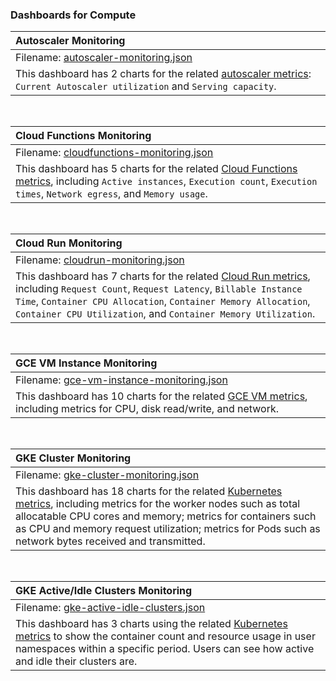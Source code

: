### Dashboards for Compute


|Autoscaler Monitoring|
|:--------------------|
|Filename: [autoscaler-monitoring.json](autoscaler-monitoring.json)|
|This dashboard has 2 charts for the related [autoscaler metrics](https://cloud.google.com/monitoring/api/metrics_gcp#gcp-autoscaler): `Current Autoscaler utilization` and `Serving capacity`.|

&nbsp;

|Cloud Functions Monitoring|
|:-------------------------|
|Filename: [cloudfunctions-monitoring.json](cloudfunctions-monitoring.json)|
|This dashboard has 5 charts for the related [Cloud Functions metrics](https://cloud.google.com/monitoring/api/metrics_gcp#gcp-cloudfunctions), including `Active instances`, `Execution count`, `Execution times`, `Network egress`, and `Memory usage`.|

&nbsp;

|Cloud Run Monitoring|
|:--------------------|
|Filename: [cloudrun-monitoring.json](cloudrun-monitoring.json)|
|This dashboard has 7 charts for the related [Cloud Run metrics](https://cloud.google.com/monitoring/api/metrics_gcp#gcp-run), including `Request Count`, `Request Latency`, `Billable Instance Time`, `Container CPU Allocation`, `Container Memory Allocation`, `Container CPU Utilization`, and `Container Memory Utilization`.|

&nbsp;

|GCE VM Instance Monitoring|
|:-------------------------|
|Filename: [gce-vm-instance-monitoring.json](gce-vm-instance-monitoring.json)|
|This dashboard has 10 charts for the related [GCE VM metrics](https://cloud.google.com/monitoring/api/metrics_gcp#gcp-compute), including metrics for CPU, disk read/write, and network.|

&nbsp;

|GKE Cluster Monitoring|
|:---------------------|
|Filename: [gke-cluster-monitoring.json](gke-cluster-monitoring.json)|
|This dashboard has 18 charts for the related [Kubernetes metrics](https://cloud.google.com/monitoring/api/metrics_kubernetes), including metrics for the worker nodes such as total allocatable CPU cores and memory; metrics for containers such as CPU and memory request utilization; metrics for Pods such as network bytes received and transmitted.|

&nbsp;

|GKE Active/Idle Clusters Monitoring|
|:---------------------|
|Filename: [gke-active-idle-clusters.json](gke-active-idle-clusters.json)|
|This dashboard has 3 charts using the related [Kubernetes metrics](https://cloud.google.com/monitoring/api/metrics_kubernetes) to show the container count and resource usage in user namespaces within a specific period. Users can see how active and idle their clusters are.|